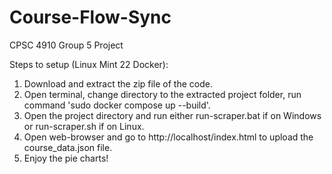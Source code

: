 # Course-Flow-Sync
CPSC 4910 Group 5 Project

Steps to setup (Linux Mint 22 Docker):
1. Download and extract the zip file of the code.
2. Open terminal, change directory to the extracted project folder, run command 'sudo docker compose up --build'.
3. Open the project directory and run either run-scraper.bat if on Windows or run-scraper.sh if on Linux.
4. Open web-browser and go to http://localhost/index.html to upload the course_data.json file.
5. Enjoy the pie charts!
